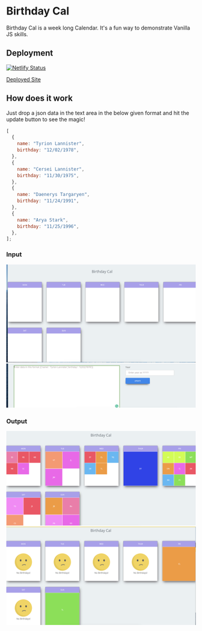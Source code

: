 # Birthday Cal

Birthday Cal is a week long Calendar. It's a fun way to demonstrate Vanilla JS skills.

## Deployment

[![Netlify Status](https://api.netlify.com/api/v1/badges/1c433269-69cc-4210-971c-6ed4d7a3a38a/deploy-status)](https://app.netlify.com/sites/birthday-cal/deploys)

[Deployed Site](https://birthday-cal.netlify.app)

## How does it work

Just drop a json data in the text area in the below given format and hit the update button to see the magic!

```js
[
  {
    name: "Tyrion Lannister",
    birthday: "12/02/1978",
  },
  {
    name: "Cersei Lannister",
    birthday: "11/30/1975",
  },
  {
    name: "Daenerys Targaryen",
    birthday: "11/24/1991",
  },
  {
    name: "Arya Stark",
    birthday: "11/25/1996",
  },
];
```

### Input

![sample input](https://github.com/ysumit99/birthday-cal/blob/master/images/input.png)
![sample input](https://github.com/ysumit99/birthday-cal/blob/master/images/input2.png)

### Output

![sample output](https://github.com/ysumit99/birthday-cal/blob/master/images/output.png)
![sample output](https://github.com/ysumit99/birthday-cal/blob/master/images/output2.png)
